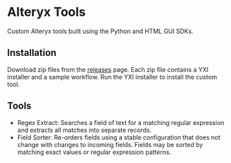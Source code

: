 # Alteryx Tools

Custom Alteryx tools built using the Python and HTML GUI SDKs.

## Installation

Download zip files from the [releases](https://github.com/tlarsen7572/AlteryxTools/releases) page.  Each zip file contains a YXI installer and a sample workflow.  Run the YXI installer to install the custom tool.

## Tools

* Regex Extract: Searches a field of text for a matching regular expression and extracts all matches into separate records.
* Field Sorter: Re-orders fields using a stable configuration that does not change with changes to incoming fields.  Fields may be sorted by matching exact values or regular expression patterns.
